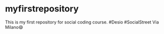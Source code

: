 # myfirstrepository
This is my first repository for social coding course. #Desio #SocialStreet Via Milano:smile: 
